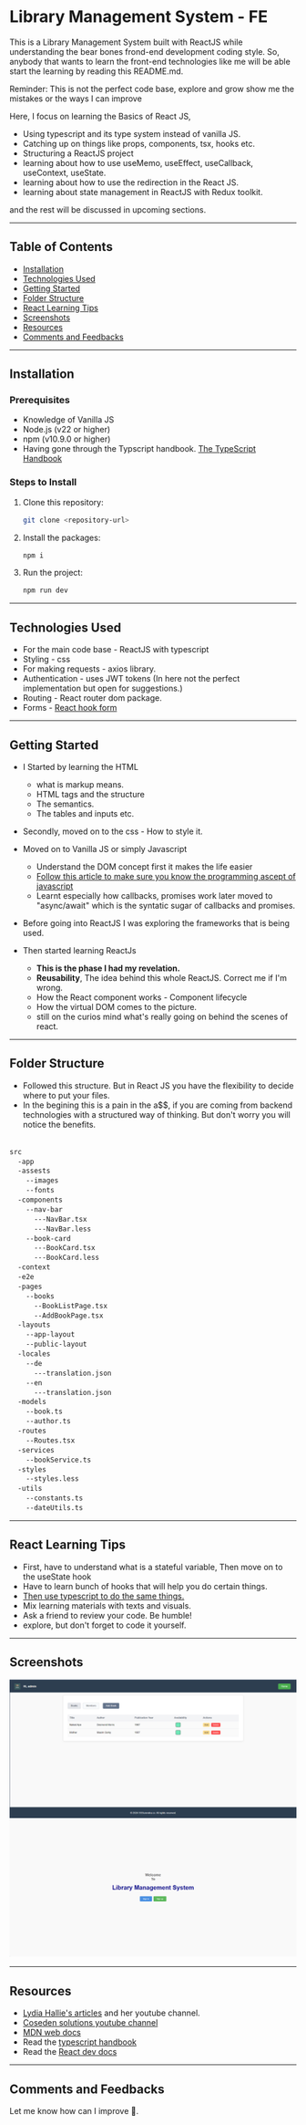 # Library Management System - FE

This is a Library Management System built with ReactJS while understanding the bear bones frond-end development coding style. So, anybody that wants to learn the front-end technologies like me will be able start the learning by reading this README.md.

Reminder: This is not the perfect code base, explore and grow show me the mistakes or the ways I can improve

Here, I focus on learning the Basics of React JS,

- Using typescript and its type system instead of vanilla JS.
- Catching up on things like props, components, tsx, hooks etc.
- Structuring a ReactJS project
- learning about how to use useMemo, useEffect, useCallback, useContext, useState.
- learning about how to use the redirection in the React JS.
- learning about state management in ReactJS with Redux toolkit.

and the rest will be discussed in upcoming sections.

---

## Table of Contents

- [Installation](#installation)
- [Technologies Used](#technologies-used)
- [Getting Started](#getting-started)
- [Folder Structure](#folder-structure)
- [React Learning Tips](#react-learning-tips)
- [Screenshots](#screenshots)
- [Resources](#resources)
- [Comments and Feedbacks](#comments-and-feedbacks)

---

## Installation

### Prerequisites

- Knowledge of Vanilla JS
- Node.js (v22 or higher)
- npm (v10.9.0 or higher)
- Having gone through the Typscript handbook. [The TypeScript Handbook](https://www.typescriptlang.org/docs/handbook/intro.html)

### Steps to Install

1. Clone this repository:

   ```bash
   git clone <repository-url>
   ```

2. Install the packages:

    ```bash
    npm i
    ```
3. Run the project:

    ```bash
    npm run dev
    ```

---

## Technologies Used

- For the main code base - ReactJS with typescript
- Styling - css
- For making requests - axios library.
- Authentication - uses JWT tokens (In here not the perfect implementation but open for suggestions.)
- Routing  - React router dom package.
- Forms - [React hook form](https://www.react-hook-form.com/)

---

## Getting Started

- I Started by learning the HTML
    - what is markup means.
    - HTML tags and the structure
    - The semantics.
    - The tables and inputs etc.

- Secondly, moved on to the css - How to style it.

- Moved on to Vanilla JS or simply  Javascript
    - Understand the DOM concept first it makes the life easier 
    - [Follow this article to make sure you know the programming ascept of javascript](https://github.com/lydiahallie/javascript-questions)
    - Learnt especially how callbacks, promises work later moved to "async/await" which is the syntatic sugar of callbacks and promises.

- Before going into ReactJS I was exploring the frameworks that is being used.
- Then started learning ReactJs
    - **This is the phase I had my revelation.**
    - **Reusability**, The idea behind this whole ReactJS. Correct me if I'm wrong.
    - How the React component works - Component lifecycle
    - How the virtual DOM comes to the picture.
    - still on the curios mind what's really going on behind the scenes of react.

---

## Folder Structure

- Followed this structure. But in React JS you have the flexibility to decide where to put your files. 
- In the begining this is a pain in the a$$, if you are coming from backend technologies with a structured way of thinking. But don't worry you will notice the benefits.


```markdown

src
  -app
  -assests
    --images
    --fonts
  -components
    --nav-bar
      ---NavBar.tsx
      ---NavBar.less
    --book-card
      ---BookCard.tsx
      ---BookCard.less
  -context
  -e2e
  -pages
    --books
      --BookListPage.tsx
      --AddBookPage.tsx
  -layouts
    --app-layout
    --public-layout
  -locales
    --de
      ---translation.json
    --en
      ---translation.json
  -models
    --book.ts
    --author.ts
  -routes
    --Routes.tsx
  -services
    --bookService.ts
  -styles
    --styles.less
  -utils
    --constants.ts
    --dateUtils.ts

```
---

## React Learning Tips

- First, have to understand what is a stateful variable, Then move on to the useState hook
- Have to learn bunch of hooks that will help you do certain things.
- [Then use typescript to do the same things.](https://www.youtube.com/watch?v=TPACABQTHvM)
- Mix learning materials with texts and visuals.
- Ask a friend to review your code. Be humble!
- explore, but don't forget to code it yourself.

---

## Screenshots

![](assets/image_1.png)
![](assets/image_2.png)

---

## Resources

- [Lydia Hallie's articles](https://dev.to/lydiahallie) and her youtube channel.
- [Coseden solutions youtube channel](https://www.youtube.com/@cosdensolutions)
- [MDN web docs](https://developer.mozilla.org/en-US/docs/Learn_web_development)
- Read the [typescript handbook](https://www.react-hook-form.com/)
- Read the [React dev docs](https://react.dev/learn)


---

## Comments and Feedbacks

Let me know how can I improve 💖.

